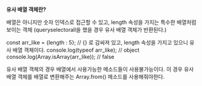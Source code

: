 **유사 배열 객체란?**

배열은 아니지만 숫자 인덱스로 접근할 수 있고, length 속성을 가지는 특수한 배열처럼 보이는 객체
(queryselectorall을 했을 경우 유사 배열 객체가 반환된다.)

const arr_like = {length : 5}; // {} 로 감싸져 있고, length 속성을 가지고 있으니 유사 배열 객체이다.
console.log(typeof arr_like); // object
console.log(Array.isArray(arr_like)); // false

유사 배열 객체의 경우 배열에서 사용가능한 메소드들이 사용불가능이다.
이 경우 유사 배열 객체를 배열로 변환해주는 Array.from() 메소드를 사용해줘야한다.
